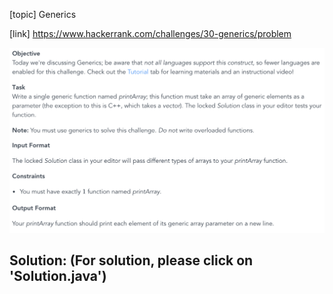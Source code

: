[topic]
Generics

[link]
https://www.hackerrank.com/challenges/30-generics/problem



![Alt text](../../../../../../resources/thirty.days.of.code/question-21.png?raw=true "Title")


## Solution: (For solution, please click on 'Solution.java')
